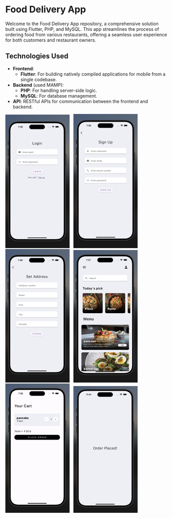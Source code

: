 # Food Delivery App

Welcome to the Food Delivery App repository, a comprehensive solution built using Flutter, PHP, and MySQL. This app streamlines the process of ordering food from various restaurants, offering a seamless user experience for both customers and restaurant owners.

## Technologies Used

- **Frontend**: 
  - **Flutter**: For building natively compiled applications for mobile from a single codebase.
- **Backend** (used MAMP): 
  - **PHP**: For handling server-side logic.
  - **MySQL**: For database management.
- **API**: RESTful APIs for communication between the frontend and backend.

<!--![App Screenshot](Example/login.png)-->
<img src="Example/login.png" alt="App Screenshot" width="200"/>&nbsp;&nbsp;&nbsp;<img src="Example/signup.png" alt="App Screenshot" width="200"/>&nbsp;&nbsp;&nbsp;<img src="Example/setAddr.png" alt="App Screenshot" width="200"/>&nbsp;&nbsp;&nbsp;<img src="Example/menu.png" alt="App Screenshot" width="200"/>&nbsp;&nbsp;&nbsp;<img src="Example/cart.png" alt="App Screenshot" width="200"/>&nbsp;&nbsp;&nbsp;<img src="Example/placed.png" alt="App Screenshot" width="200"/>




<!--
## Getting Started

1. **Clone the repository**:
   ```sh
   git clone https://github.com/Haripriya-1212/Food-Delivery-App.git

-->
